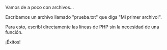 Vamos de a poco con archivos...

Escribamos un archivo llamado "prueba.txt" que diga "Mi primer archivo!". 

Para esto, escribí directamente las líneas de PHP sin la necesidad de una función.

¡Éxitos!